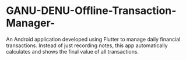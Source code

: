 # GANU-DENU-Offline-Transaction-Manager-
An Android application developed using Flutter to manage daily financial transactions. Instead of just recording notes, this app automatically calculates and shows the final value of all transactions.
